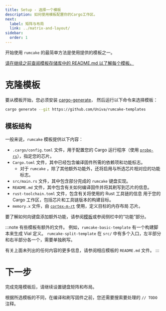 ```yaml
---
title: Setup - 选择一个模板
description: 如何使用模板配置你的Cargo工作区。
next:
  label: 矩阵与布局
  link: ../matrix-and-layout/
sidebar:
  order: 1
---
```


开始使用 `rumcake` 的最简单方法是使用提供的模板之一。

[请在继续之前查阅模板存储库中的 README.md 以了解每个模板。](https://github.com/Univa/rumcake-templates)

# 克隆模板

要从模板开始，您必须安装 [cargo-generate](https://github.com/cargo-generate/cargo-generate#quickstart)，
然后运行以下命令来选择模板：

````bash
cargo generate --git https://github.com/Univa/rumcake-templates
````

## 模板结构

一般来说，`rumcake` 模板提供以下内容：

- `.cargo/config.toml` 文件，用于配置您的 Cargo 运行程序（使用 [`probe-rs`](https://probe.rs/)），指定您的芯片。
- `Cargo.toml` 文件，其中已经包含编译固件所需的依赖项和功能标志。
   - 对于 `rumcake` ，除了其他额外功能外，还将启用与所选芯片相对应的功能标志。
- `src/main.rs` 文件，其中包含部分完成的 `rumcake` 键盘实现。
- `README.md` 文件，其中包含有关如何编译固件并将其刷写到芯片的信息。
- `rust-toolchain.toml` 文件，包含有关将使用的 Rust 工具链的信息
   用于您的 Cargo 工作区，包括芯片和工具链版本的构建目标。
- `memory.x` 文件，由 [`cortex-m-rt`](https://docs.rs/cortex-m-rt/latest/cortex_m_rt/#memoryx) 使用，定义目标的内存布局 芯片。

要了解如何向键盘添加额外功能，请参阅[模板](https://github.com/Univa/rumcake-templates)或参阅侧栏中的“功能”部分。

:::note
有些模板有额外的文件。 例如，`rumcake-basic-template` 有一个构建脚本来生成 Vial 定义。 `rumcake-split-template` 在 `src/` 中有多个入口，左半部分和右半部分各一个，需要单独刷写。

有关上面未列出的任何内容的更多信息，请参阅相应模板的 `README.md` 文件。
:::

# 下一步

完成克隆模板后，请继续设置键盘矩阵和布局。

根据所选模板的不同，在编译和刷写固件之前，您还需要搜索要处理的 `// TODO` 注释。